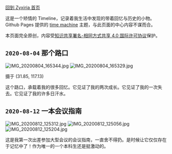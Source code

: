 [回到 Zyxiria 首页](https://zyxir.github.io)

这是一个矫情的 Timeline，记录着我生活中发现的带着回忆与历史的小物。Github Pages 提供的 [time machine](https://github.com/pages-themes/time-machine) 主题，与此页面的中心内容不谋而合。

本页面完全原创，内容受[知识共享署名-相同方式共享 4.0 国际许可协议](https://creativecommons.org/licenses/by-sa/4.0/)保护。

## `2020-08-04` 那个路口

![IMG_20200804_165344.jpg](https://i.loli.net/2020/08/12/TGh2AXbetLdYnaI.jpg)
![IMG_20200804_165329.jpg](https://i.loli.net/2020/08/12/F8lPy2ikRxXsMJK.jpg)

摄于 (31.85, 117.13)

这个路口，承载着我的很多回忆。它见证了我的两次成长。它见证了我的一次失去。它见证了我的许多日汗水。

## `2020-08-12` 一本会议指南

![IMG_20200812_125312.jpg](https://i.loli.net/2020/08/12/GwNUh8RsOdA3cqi.jpg)
![IMG_20200812_125056.jpg](https://i.loli.net/2020/08/12/MDQrv4OBRnAUl8H.jpg)
![IMG_20200812_125204.jpg](https://i.loli.net/2020/08/12/QcKmPgeFRh53tsf.jpg)

这是我第一次出差参加大型会议的会议指南，一直舍不得扔。是时候让它仅仅存在于记忆中了！作为唯一的一个本科生还是挺激动的。